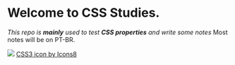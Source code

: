 # Welcome to CSS Studies.

_This repo is **mainly** used to test **CSS properties** and write some notes_
Most notes will be on PT-BR.

<img src="https://img.icons8.com/color/144/000000/css3.png"/>
<a href="https://icons8.com/icon/21278/css3">CSS3 icon by Icons8</a>